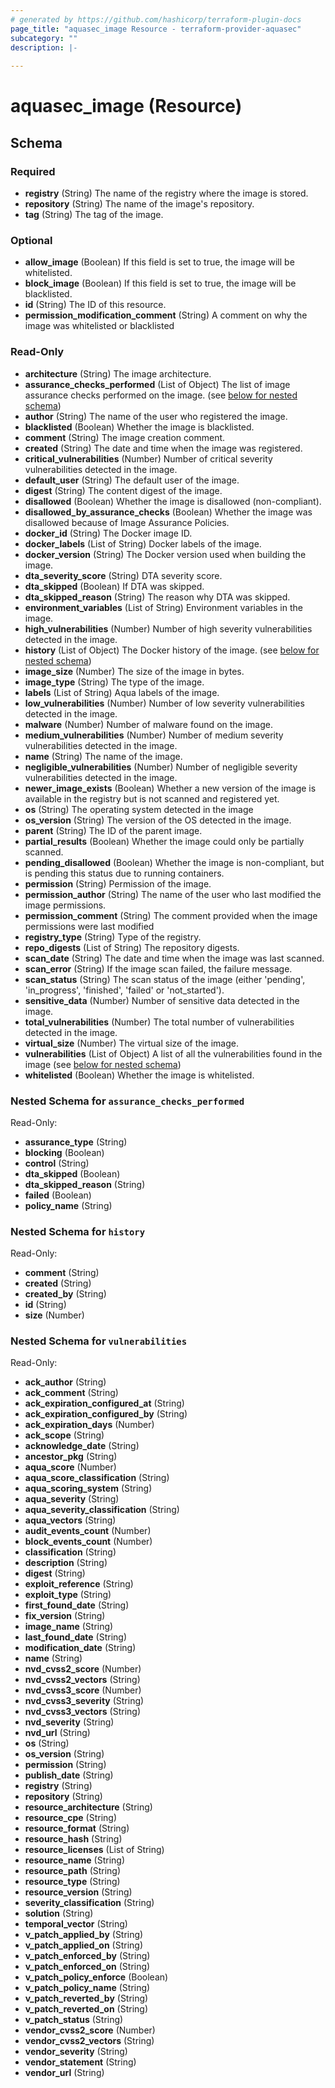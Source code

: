 ```yaml
---
# generated by https://github.com/hashicorp/terraform-plugin-docs
page_title: "aquasec_image Resource - terraform-provider-aquasec"
subcategory: ""
description: |-
  
---
```


# aquasec_image (Resource)





<!-- schema generated by tfplugindocs -->
## Schema

### Required

- **registry** (String) The name of the registry where the image is stored.
- **repository** (String) The name of the image's repository.
- **tag** (String) The tag of the image.

### Optional

- **allow_image** (Boolean) If this field is set to true, the image will be whitelisted.
- **block_image** (Boolean) If this field is set to true, the image will be blacklisted.
- **id** (String) The ID of this resource.
- **permission_modification_comment** (String) A comment on why the image was whitelisted or blacklisted

### Read-Only

- **architecture** (String) The image architecture.
- **assurance_checks_performed** (List of Object) The list of image assurance checks performed on the image. (see [below for nested schema](#nestedatt--assurance_checks_performed))
- **author** (String) The name of the user who registered the image.
- **blacklisted** (Boolean) Whether the image is blacklisted.
- **comment** (String) The image creation comment.
- **created** (String) The date and time when the image was registered.
- **critical_vulnerabilities** (Number) Number of critical severity vulnerabilities detected in the image.
- **default_user** (String) The default user of the image.
- **digest** (String) The content digest of the image.
- **disallowed** (Boolean) Whether the image is disallowed (non-compliant).
- **disallowed_by_assurance_checks** (Boolean) Whether the image was disallowed because of Image Assurance Policies.
- **docker_id** (String) The Docker image ID.
- **docker_labels** (List of String) Docker labels of the image.
- **docker_version** (String) The Docker version used when building the image.
- **dta_severity_score** (String) DTA severity score.
- **dta_skipped** (Boolean) If DTA was skipped.
- **dta_skipped_reason** (String) The reason why DTA was skipped.
- **environment_variables** (List of String) Environment variables in the image.
- **high_vulnerabilities** (Number) Number of high severity vulnerabilities detected in the image.
- **history** (List of Object) The Docker history of the image. (see [below for nested schema](#nestedatt--history))
- **image_size** (Number) The size of the image in bytes.
- **image_type** (String) The type of the image.
- **labels** (List of String) Aqua labels of the image.
- **low_vulnerabilities** (Number) Number of low severity vulnerabilities detected in the image.
- **malware** (Number) Number of malware found on the image.
- **medium_vulnerabilities** (Number) Number of medium severity vulnerabilities detected in the image.
- **name** (String) The name of the image.
- **negligible_vulnerabilities** (Number) Number of negligible severity vulnerabilities detected in the image.
- **newer_image_exists** (Boolean) Whether a new version of the image is available in the registry but is not scanned and registered yet.
- **os** (String) The operating system detected in the image
- **os_version** (String) The version of the OS detected in the image.
- **parent** (String) The ID of the parent image.
- **partial_results** (Boolean) Whether the image could only be partially scanned.
- **pending_disallowed** (Boolean) Whether the image is non-compliant, but is pending this status due to running containers.
- **permission** (String) Permission of the image.
- **permission_author** (String) The name of the user who last modified the image permissions.
- **permission_comment** (String) The comment provided when the image permissions were last modified
- **registry_type** (String) Type of the registry.
- **repo_digests** (List of String) The repository digests.
- **scan_date** (String) The date and time when the image was last scanned.
- **scan_error** (String) If the image scan failed, the failure message.
- **scan_status** (String) The scan status of the image (either 'pending', 'in_progress', 'finished', 'failed' or 'not_started').
- **sensitive_data** (Number) Number of sensitive data detected in the image.
- **total_vulnerabilities** (Number) The total number of vulnerabilities detected in the image.
- **virtual_size** (Number) The virtual size of the image.
- **vulnerabilities** (List of Object) A list of all the vulnerabilities found in the image (see [below for nested schema](#nestedatt--vulnerabilities))
- **whitelisted** (Boolean) Whether the image is whitelisted.

<a id="nestedatt--assurance_checks_performed"></a>
### Nested Schema for `assurance_checks_performed`

Read-Only:

- **assurance_type** (String)
- **blocking** (Boolean)
- **control** (String)
- **dta_skipped** (Boolean)
- **dta_skipped_reason** (String)
- **failed** (Boolean)
- **policy_name** (String)


<a id="nestedatt--history"></a>
### Nested Schema for `history`

Read-Only:

- **comment** (String)
- **created** (String)
- **created_by** (String)
- **id** (String)
- **size** (Number)


<a id="nestedatt--vulnerabilities"></a>
### Nested Schema for `vulnerabilities`

Read-Only:

- **ack_author** (String)
- **ack_comment** (String)
- **ack_expiration_configured_at** (String)
- **ack_expiration_configured_by** (String)
- **ack_expiration_days** (Number)
- **ack_scope** (String)
- **acknowledge_date** (String)
- **ancestor_pkg** (String)
- **aqua_score** (Number)
- **aqua_score_classification** (String)
- **aqua_scoring_system** (String)
- **aqua_severity** (String)
- **aqua_severity_classification** (String)
- **aqua_vectors** (String)
- **audit_events_count** (Number)
- **block_events_count** (Number)
- **classification** (String)
- **description** (String)
- **digest** (String)
- **exploit_reference** (String)
- **exploit_type** (String)
- **first_found_date** (String)
- **fix_version** (String)
- **image_name** (String)
- **last_found_date** (String)
- **modification_date** (String)
- **name** (String)
- **nvd_cvss2_score** (Number)
- **nvd_cvss2_vectors** (String)
- **nvd_cvss3_score** (Number)
- **nvd_cvss3_severity** (String)
- **nvd_cvss3_vectors** (String)
- **nvd_severity** (String)
- **nvd_url** (String)
- **os** (String)
- **os_version** (String)
- **permission** (String)
- **publish_date** (String)
- **registry** (String)
- **repository** (String)
- **resource_architecture** (String)
- **resource_cpe** (String)
- **resource_format** (String)
- **resource_hash** (String)
- **resource_licenses** (List of String)
- **resource_name** (String)
- **resource_path** (String)
- **resource_type** (String)
- **resource_version** (String)
- **severity_classification** (String)
- **solution** (String)
- **temporal_vector** (String)
- **v_patch_applied_by** (String)
- **v_patch_applied_on** (String)
- **v_patch_enforced_by** (String)
- **v_patch_enforced_on** (String)
- **v_patch_policy_enforce** (Boolean)
- **v_patch_policy_name** (String)
- **v_patch_reverted_by** (String)
- **v_patch_reverted_on** (String)
- **v_patch_status** (String)
- **vendor_cvss2_score** (Number)
- **vendor_cvss2_vectors** (String)
- **vendor_severity** (String)
- **vendor_statement** (String)
- **vendor_url** (String)


